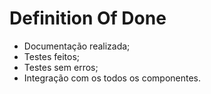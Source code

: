 # Definition Of Done

- Documentação realizada;
- Testes feitos;
- Testes sem erros;
- Integração com os todos os componentes.

